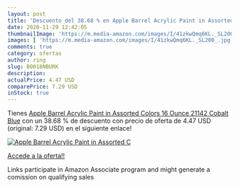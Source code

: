 ```yaml
---
layout: post
title: 'Descuento del 38.68 % en Apple Barrel Acrylic Paint in Assorted C'
date: 2020-11-29 12:42:05
thumbnailImage: 'https://m.media-amazon.com/images/I/41zkwQmq6KL._SL200_.jpg'
images: [ 'https://m.media-amazon.com/images/I/41zkwQmq6KL._SL200_.jpg' ]
comments: true
category: ofertas
author: ring
slug: B0018NBURK
description:
actualPrice: 4.47 USD
comparePrice: 7.29 USD
inStock: true
---
```


Tienes [Apple Barrel Acrylic Paint in Assorted Colors  16 Ounce   21142 Cobalt Blue](https://www.amazon.com/dp/B0018NBURK/?tag=tolees-20) con un 38.68 % de descuento con precio de oferta de 4.47 USD (original: 7.29 USD) en el siguiente enlace!

[![Apple Barrel Acrylic Paint in Assorted C](https://m.media-amazon.com/images/I/41zkwQmq6KL._SL200_.jpg)](https://www.amazon.com/dp/B0018NBURK/?tag=tolees-20)

[Accede a la oferta!!](https://www.amazon.com/dp/B0018NBURK/?tag=tolees-20)

Links participate in Amazon Associate program and might generate a comission on qualifying sales


